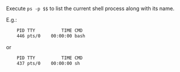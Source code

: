 Execute `ps -p $$` to list the current shell process along with its name.

E.g.:
```bash
    PID TTY          TIME CMD
    446 pts/0    00:00:00 bash
```
or
```bash
    PID TTY          TIME CMD
    437 pts/0    00:00:00 sh
```